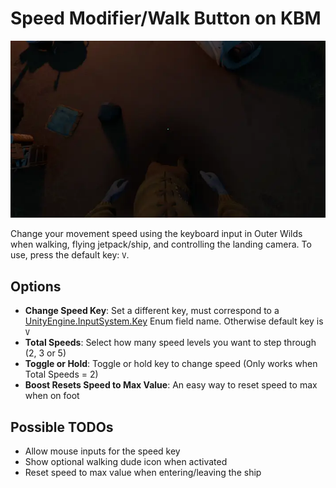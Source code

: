 # Speed Modifier/Walk Button on KBM
![Banner image](https://raw.githubusercontent.com/ilyabru/OWSpeedModifier/master/banner.webp)

Change your movement speed using the keyboard input in Outer Wilds when walking, flying jetpack/ship, and controlling the landing camera. To use, press the default key: `V`.

## Options

* **Change Speed Key**: Set a different key, must correspond to a [UnityEngine.InputSystem.Key](https://docs.unity3d.com/Packages/com.unity.inputsystem@1.0/api/UnityEngine.InputSystem.Key.html) Enum field name. Otherwise default key is `V`
* **Total Speeds**: Select how many speed levels you want to step through (2, 3 or 5)
* **Toggle or Hold**: Toggle or hold key to change speed (Only works when Total Speeds = 2)
* **Boost Resets Speed to Max Value**: An easy way to reset speed to max when on foot

## Possible TODOs

* Allow mouse inputs for the speed key
* Show optional walking dude icon when activated
* Reset speed to max value when entering/leaving the ship
